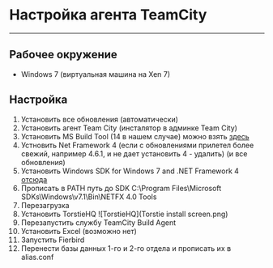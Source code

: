 # Настройка агента TeamCity #
---


## Рабочее окружение ##

* Windows 7 (виртуальная машина на Xen 7)

## Настройка ##

1. Установить все обновления (автоматически)
2. Установить агент Team City (инсталятор в админке Team City)
3. Установить MS Build Tool (14 в нашем случае) можно взять [здесь](https://www.microsoft.com/en-us/download/details.aspx?id=48159)
4. Устновить Net Framework 4 (если с обновлениями прилетел более свежий, например 4.6.1, и не дает установить 4 - удалить) (и все обновления)
5. Установить  Windows SDK for Windows 7 and .NET Framework 4 [отсюда](https://www.microsoft.com/en-us/download/confirmation.aspx?id=8442)
6. Прописать в PATH путь до SDK C:\Program Files\Microsoft SDKs\Windows\v7.1\Bin\NETFX 4.0 Tools 
7. Перезагрузка
8. Установить TorstieHQ ![TorstieHQ](Torstie install screen.png)
9. Перезапустить службу TeamCity Build Agent
10. Установить Excel (возможно нет)
11. Запустить Fierbird
12. Перенести базы данных 1-го и 2-го отдела и прописать их в alias.conf 
